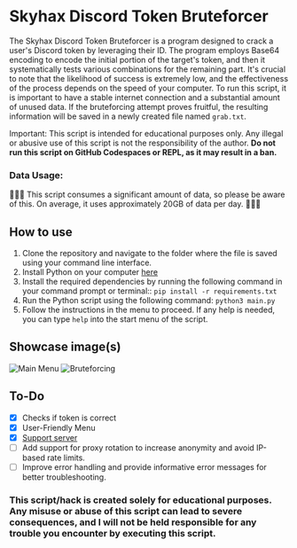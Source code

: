 # Skyhax Discord Token Bruteforcer
The Skyhax Discord Token Bruteforcer is a program designed to crack a user's Discord token by leveraging their ID. The program employs Base64 encoding to encode the initial portion of the target's token, and then it systematically tests various combinations for the remaining part. It's crucial to note that the likelihood of success is extremely low, and the effectiveness of the process depends on the speed of your computer. To run this script, it is important to have a stable internet connection and a substantial amount of unused data. If the bruteforcing attempt proves fruitful, the resulting information will be saved in a newly created file named ``grab.txt``.

Important: This script is intended for educational purposes only. Any illegal or abusive use of this script is not the responsibility of the author. **Do not run this script on GitHub Codespaces or REPL, as it may result in a ban.**
### Data Usage:
🚨🚨🚨 This script consumes a significant amount of data, so please be aware of this. On average, it uses approximately 20GB of data per day. 🚨🚨🚨

## How to use
1. Clone the repository and navigate to the folder where the file is saved using your command line interface.
2. Install Python on your computer [here](https://www.python.org)
3. Install the required dependencies by running the following command in your command prompt or terminal::
```pip install -r requirements.txt```
4. Run the Python script using the following command: ```python3 main.py```
5. Follow the instructions in the menu to proceed. If any help is needed, you can type ``help`` into the start menu of the script.

## Showcase image(s)
![Main Menu](https://github.com/GikitSRC/Shadow_Bruteforcer/raw/main/showcasing/showcase1.png)
![Bruteforcing](https://github.com/GikitSRC/Shadow_Bruteforcer/raw/main/showcasing/Screenshot%202022-10-13%208.44.42%20AM.png)

## To-Do
- [x] Checks if token is correct
- [x] User-Friendly Menu
- [x] [Support server](https://discord.gg/kr9UbJpqtb)
- [ ] Add support for proxy rotation to increase anonymity and avoid IP-based rate limits.
- [ ] Improve error handling and provide informative error messages for better troubleshooting.

### This script/hack is created solely for educational purposes. Any misuse or abuse of this script can lead to severe consequences, and I will not be held responsible for any trouble you encounter by executing this script.
